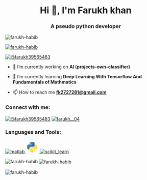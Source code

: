 <h1 align="center">Hi 👋, I'm Farukh khan</h1>
<h3 align="center">A pseudo python developer</h3>

<p align="left"> <img src="https://komarev.com/ghpvc/?username=farukh-habib&label=Profile%20views&color=0e75b6&style=flat" alt="farukh-habib" /> </p>

<p align="left"> <a href="https://github.com/ryo-ma/github-profile-trophy"><img src="https://github-profile-trophy.vercel.app/?username=farukh-habib" alt="farukh-habib" /></a> </p>

<p align="left"> <a href="https://twitter.com/@farukh39565483" target="blank"><img src="https://img.shields.io/twitter/follow/@farukh39565483?logo=twitter&style=for-the-badge" alt="@farukh39565483" /></a> </p>

- 🔭 I’m currently working on **AI (projects-own-classifier)**

- 🌱 I’m currently learning **Deep Learning With Tensorflow And Fundamentals of Mathmatics**

- 📫 How to reach me **fk2727281@gmail.com**

<h3 align="left">Connect with me:</h3>
<p align="left">
<a href="https://twitter.com/@farukh39565483" target="blank"><img align="center" src="https://raw.githubusercontent.com/rahuldkjain/github-profile-readme-generator/neutral-icons/src/images/icons/Social/twitter.svg" alt="@farukh39565483" height="30" width="40" /></a>
<a href="https://instagram.com/farukh__04" target="blank"><img align="center" src="https://raw.githubusercontent.com/rahuldkjain/github-profile-readme-generator/neutral-icons/src/images/icons/Social/instagram.svg" alt="farukh__04" height="30" width="40" /></a>
</p>

<h3 align="left">Languages and Tools:</h3>
<p align="left"> <a href="https://www.mathworks.com/" target="_blank"> <img src="https://raw.githubusercontent.com/simple-icons/simple-icons/master/icons/mathworks.svg" alt="matlab" width="40" height="40"/> </a> <a href="https://www.python.org" target="_blank"> <img src="https://raw.githubusercontent.com/devicons/devicon/master/icons/python/python-original.svg" alt="python" width="40" height="40"/> </a> <a href="https://scikit-learn.org/" target="_blank"> <img src="https://upload.wikimedia.org/wikipedia/commons/0/05/Scikit_learn_logo_small.svg" alt="scikit_learn" width="40" height="40"/> </a> </p>

<p><img align="left" src="https://github-readme-stats.vercel.app/api/top-langs?username=farukh-habib&show_icons=true&locale=en&layout=compact" alt="farukh-habib" /></p>

<p>&nbsp;<img align="center" src="https://github-readme-stats.vercel.app/api?username=farukh-habib&show_icons=true&locale=en" alt="farukh-habib" /></p>

<p><img align="center" src="https://github-readme-streak-stats.herokuapp.com/?user=farukh-habib&" alt="farukh-habib" /></p>
